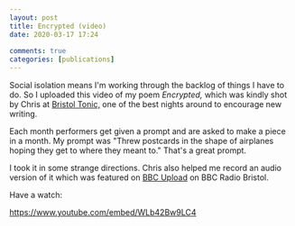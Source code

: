 ```yaml
---  
layout: post  
title: Encrypted (video)  
date: 2020-03-17 17:24  
  
comments: true  
categories: [publications]  
---  
```

Social isolation means I'm working through the backlog of things I have to do. So I uploaded this video of my poem *Encrypted,* which was kindly shot by Chris at <a href="https://www.facebook.com/BristolTonic">Bristol Tonic,</a> one of the best nights around to encourage new writing.  

Each month performers get given a prompt and are asked to make a piece in a month. My prompt was "Threw postcards in the shape of airplanes hoping they get to where they meant to." That's a great prompt.  

I took it in some strange directions. Chris also helped me record an audio version of it which was featured on <a href="https://www.bbc.co.uk/programmes/p07xtgyr">BBC Upload</a> on BBC Radio Bristol.  

Have a watch:  

https://www.youtube.com/embed/WLb42Bw9LC4
